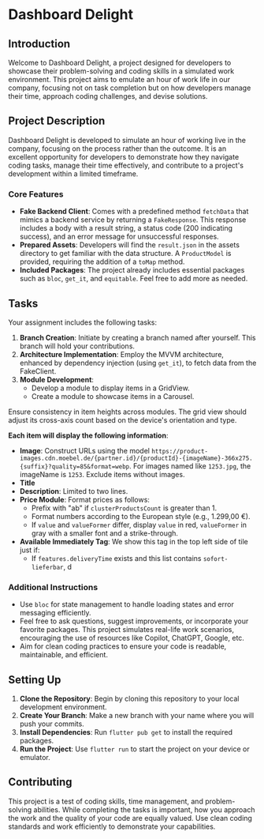 
# Dashboard Delight

## Introduction

Welcome to Dashboard Delight, a project designed for developers to showcase their problem-solving and coding skills in a simulated work environment. This project aims to emulate an hour of work life in our company, focusing not on task completion but on how developers manage their time, approach coding challenges, and devise solutions.

## Project Description

Dashboard Delight is developed to simulate an hour of working live in the company, focusing on the process rather than the outcome. It is an excellent opportunity for developers to demonstrate how they navigate coding tasks, manage their time effectively, and contribute to a project's development within a limited timeframe.

### Core Features

- **Fake Backend Client**: Comes with a predefined method `fetchData` that mimics a backend service by returning a `FakeResponse`. This response includes a body with a result string, a status code (200 indicating success), and an error message for unsuccessful responses.
- **Prepared Assets**: Developers will find the `result.json` in the assets directory to get familiar with the data structure. A `ProductModel` is provided, requiring the addition of a `toMap` method.
- **Included Packages**: The project already includes essential packages such as `bloc`, `get_it`, and `equitable`. Feel free to add more as needed.

## Tasks

Your assignment includes the following tasks:
1. **Branch Creation**: Initiate by creating a branch named after yourself. This branch will hold your contributions.
2. **Architecture Implementation**: Employ the MVVM architecture, enhanced by dependency injection (using `get_it`), to fetch data from the FakeClient.
3. **Module Development**:
   - Develop a module to display items in a GridView.
   - Create a module to showcase items in a Carousel.

Ensure consistency in item heights across modules. The grid view should adjust its cross-axis count based on the device's orientation and type.

**Each item will display the following information**:
- **Image**: Construct URLs using the model `https://product-images.cdn.moebel.de/{partner.id}/{productId}-{imageName}-366x275.{suffix}?quality=85&format=webp`. For images named like `1253.jpg`, the imageName is `1253`. Exclude items without images.
- **Title**
- **Description**: Limited to two lines.
- **Price Module**: Format prices as follows:
  - Prefix with "ab" if `clusterProductsCount` is greater than 1.
  - Format numbers according to the European style (e.g., 1.299,00 €).
  - If `value` and `valueFormer` differ, display `value` in red, `valueFormer` in gray with a smaller font and a strike-through.
- **Available Immediately Tag**: We show this tag in the top left side of tile just if:
  - If `features.deliveryTime` exists and this list contains `sofort-lieferbar`, d
### Additional Instructions

- Use `bloc` for state management to handle loading states and error messaging efficiently.
- Feel free to ask questions, suggest improvements, or incorporate your favorite packages. This project simulates real-life work scenarios, encouraging the use of resources like Copilot, ChatGPT, Google, etc.
- Aim for clean coding practices to ensure your code is readable, maintainable, and efficient.

## Setting Up

1. **Clone the Repository**: Begin by cloning this repository to your local development environment.
2. **Create Your Branch**: Make a new branch with your name where you will push your commits.
3. **Install Dependencies**: Run `flutter pub get` to install the required packages.
4. **Run the Project**: Use `flutter run` to start the project on your device or emulator.

## Contributing

This project is a test of coding skills, time management, and problem-solving abilities. While completing the tasks is important, how you approach the work and the quality of your code are equally valued. Use clean coding standards and work efficiently to demonstrate your capabilities.
